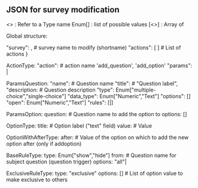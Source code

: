 JSON for survey modification
----------

<> : Refer to a Type name
Enum[] : list of possible values
[<>] : Array of <type>

Global structure:

 "survey": <string>, # survey name to modify (shortname)
 "actions": [ <ActionType> ]  # List of actions
}

ActionType:
 "action": <string> # action name 'add_question', 'add_option'
 "params":  <ParamsQuestion> | <ParamsOption>
 
ParamsQuestion:
 "name": <string> # Question name
 "title": <strin> # "Question label",
 "description: <string> # Question description
 "type":  Enum["multiple-choice","single-choice"]
 "data_type": Enum["Numeric","Text"]
 "options": [<OptionType>]
 "open":  Enum["Numeric","Text"]
 "rules": [<ExclusiveRuleType>|<BaseRuleType>]  

ParamsOption:
 question: <string> # Question name to add the option to
 options: [<OptionWithAfterType>]

OptionType:
 title: <string> # Option label ("text" field)
 value: <string> # Value

OptionWithAfterType<OptionType>:
 after: <string> # Value of the option on which to add the new option after (only if addoption)

BaseRuleType:
  type: Enum["show","hide"]
  from: <string> # Question name for subject question (question trigger)
  options: "all"|<OptionSelectionType>

ExclusiveRuleType:
  type: "exclusive"
  options: [<string>] # List of option value to make exclusive to others

   
 